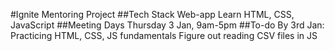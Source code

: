 #Ignite Mentoring Project
##Tech Stack
Web-app
Learn HTML, CSS, JavaScript
##Meeting Days
Thursday 3 Jan, 9am-5pm
##To-do
By 3rd Jan:
    Practicing HTML, CSS, JS fundamentals
    Figure out reading CSV files in JS
